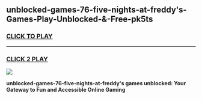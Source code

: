 
## unblocked-games-76-five-nights-at-freddy's-Games-Play-Unblocked-&-Free-pk5ts
<h3>
<a href="https://premium76.site?title=unblocked-games-76-five-nights-at-freddy's&ref=24A">CLICK TO PLAY</a></h3>
<hr>

<h3>
<a href="https://premium76.site?title=unblocked-games-76-five-nights-at-freddy's&ref=24A">CLICK 2 PLAY</a>
  
</h3>

<a href="https://premium76.site?title=unblocked-games-76-five-nights-at-freddy's&ref=24A"><img src="https://clearcache.store/games.png"></a>


**unblocked-games-76-five-nights-at-freddy's games unblocked: Your Gateway to Fun and Accessible Online Gaming**
